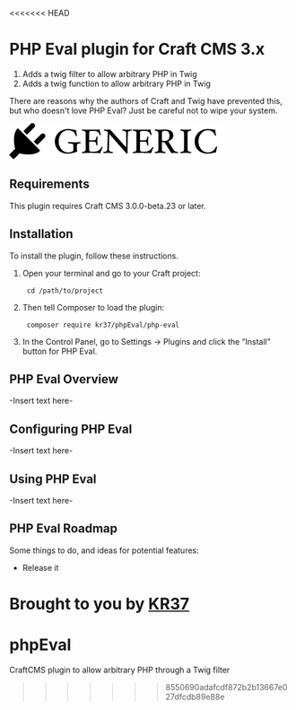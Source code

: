 <<<<<<< HEAD
# PHP Eval plugin for Craft CMS 3.x

1. Adds a twig filter to allow arbitrary PHP in Twig
2. Adds a twig function to allow arbitrary PHP in Twig

There are reasons why the authors of Craft and Twig have prevented this, but who doesn't love PHP Eval? Just be careful not to wipe your system.

![Screenshot](resources/img/plugin-logo.png)

## Requirements

This plugin requires Craft CMS 3.0.0-beta.23 or later.

## Installation

To install the plugin, follow these instructions.

1. Open your terminal and go to your Craft project:

        cd /path/to/project

2. Then tell Composer to load the plugin:

        composer require kr37/phpEval/php-eval

3. In the Control Panel, go to Settings → Plugins and click the “Install” button for PHP Eval.

## PHP Eval Overview

-Insert text here-

## Configuring PHP Eval

-Insert text here-

## Using PHP Eval

-Insert text here-

## PHP Eval Roadmap

Some things to do, and ideas for potential features:

* Release it

Brought to you by [KR37](https://github.com/kr37/phpEval)
=======
# phpEval
CraftCMS plugin to allow arbitrary PHP through a Twig filter
>>>>>>> 8550690adafcdf872b2b13667e027dfcdb89e88e
